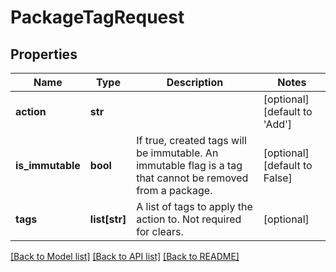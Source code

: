 # PackageTagRequest

## Properties
Name | Type | Description | Notes
------------ | ------------- | ------------- | -------------
**action** | **str** |  | [optional] [default to 'Add']
**is_immutable** | **bool** | If true, created tags will be immutable. An immutable flag is a tag that cannot be removed from a package. | [optional] [default to False]
**tags** | **list[str]** | A list of tags to apply the action to. Not required for clears. | [optional] 

[[Back to Model list]](../README.md#documentation-for-models) [[Back to API list]](../README.md#documentation-for-api-endpoints) [[Back to README]](../README.md)


